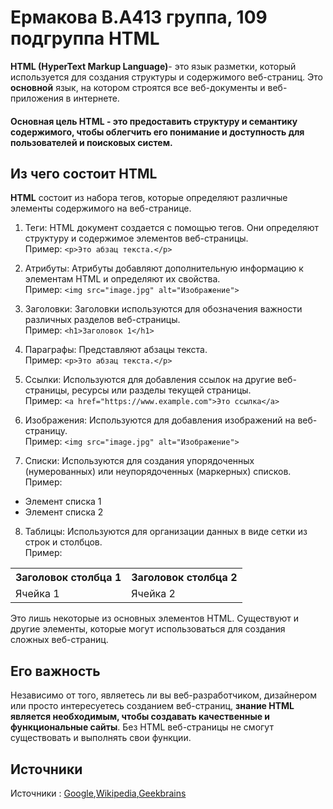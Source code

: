 # Ермакова В.А413 группа, 109 подгруппа HTML

**HTML (HyperText Markup Language)**- это язык разметки, который используется для создания структуры и содержимого веб-страниц. 
Это **основной** язык, на котором строятся все веб-документы и веб-приложения в интернете.

#### Основная цель HTML - это предоставить структуру и семантику содержимого, чтобы облегчить его понимание и доступность для пользователей и поисковых систем.

## Из чего состоит HTML

**HTML** состоит из набора тегов, которые определяют различные элементы содержимого на веб-странице.
1. Теги: HTML документ создается с помощью тегов. Они определяют структуру и содержимое элементов веб-страницы.  
Пример: `<p>Это абзац текста.</p>`  
  
2. Атрибуты: Атрибуты добавляют дополнительную информацию к элементам HTML и определяют их свойства.  
Пример: `<img src="image.jpg" alt="Изображение">`  
  
3. Заголовки: Заголовки используются для обозначения важности различных разделов веб-страницы.  
Пример: `<h1>Заголовок 1</h1>`  
  
4. Параграфы: Представляют абзацы текста.  
Пример: `<p>Это абзац текста.</p>`  
  
5. Ссылки: Используются для добавления ссылок на другие веб-страницы, ресурсы или разделы текущей страницы.  
Пример: `<a href="https://www.example.com">Это ссылка</a>`
6. Изображения: Используются для добавления изображений на веб-страницу.  
Пример: `<img src="image.jpg" alt="Изображение">`  
  
7. Списки: Используются для создания упорядоченных (нумерованных) или неупорядоченных (маркерных) списков.  
Пример:  

<ul>
  <li>Элемент списка 1</li>
  <li>Элемент списка 2</li>
</ul>

  
8. Таблицы: Используются для организации данных в виде сетки из строк и столбцов.  
Пример:  

<table>
  <tr>
    <th>Заголовок столбца 1</th>
    <th>Заголовок столбца 2</th>
  </tr>
  <tr>
    <td>Ячейка 1</td>
    <td>Ячейка 2</td>
  </tr>
</table>

  
Это лишь некоторые из основных элементов HTML. 
Существуют и другие элементы, которые могут использоваться для создания сложных веб-страниц.

## Его важность

Независимо от того, являетесь ли вы веб-разработчиком, дизайнером или просто интересуетесь созданием веб-страниц, **знание HTML является необходимым, чтобы создавать качественные и функциональные сайты**.
 Без HTML веб-страницы не смогут существовать и выполнять свои функции.


## Источники
Источники : [Google][google],[Wikipedia][wikipedia],[Geekbrains][geekbrains]

[google]: https://www.google.com
[wikipedia]: https://ru.wikipedia.org/wiki/HTML
[GeekBrains]: https://gb.ru/blog/chto-takoe-html/
